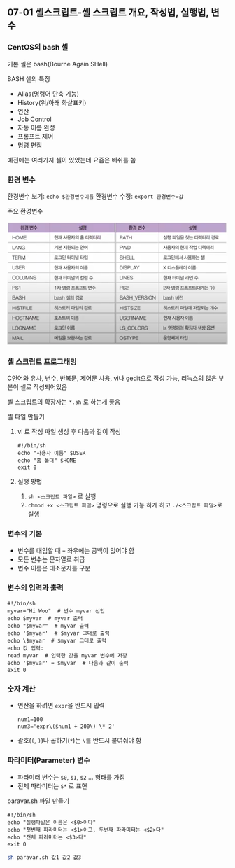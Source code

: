 ## 07-01 셸스크립트-셸 스크립트 개요, 작성법, 실행법, 변수

### CentOS의 bash 셸

기본 셸은 bash(Bourne Again SHell)

BASH 셸의 특징
- Alias(명령어 단축 기능)
- History(위/아래 화살표키)
- 연산
- Job Control
- 자동 이름 완성
- 프롬프트 제어
- 명령 편집

예전에는 여러가지 셸이 있었는데 요즘은 배쉬를 씀

### 환경 변수

환경변수 보기: `echo $환경변수이름`
환경변수 수정: `export 환경변수=값`

주요 환경변수

![07-01환경변수](assets/07-01환경변수.png)

### 셸 스크립트 프로그래밍

C언어와 유사, 변수, 반복문, 제어문 사용, vi나 gedit으로 작성 가능, 리눅스의 많은 부분이 셸로 작성되어있음

셸 스크립트의 확장자는 `*.sh` 로 하는게 좋음

셸 파일 만들기

1. vi 로 작성
   파일 생성 후 다음과 같이 작성
   ```shell
   #!/bin/sh
   echo "사용자 이름" $USER
   echo "홈 폴더" $HOME
   exit 0
   ```

2. 실행 방법
   1. `sh <스크립트 파일>` 로 실행
   2. `chmod +x <스크립트 파일>` 명령으로 실행 가능 하게 하고 `./<스크립트 파일>`로 실행

### 변수의 기본

- 변수를 대입할 때 `=` 좌우에는 공백이 없어야 함
- 모든 변수는 문자열로 취급
- 변수 이름은 대소문자를 구분

### 변수의 입력과 출력

```shell
#!/bin/sh
myvar="Hi Woo"  # 변수 myvar 선언
echo $myvar  # myvar 출력
echo "$myvar"  # myvar 출력
echo '$myvar'  # $myvar 그대로 출력
echo \$myvar  # $myvar 그대로 출력
echo 값 입력:
read myvar  # 입력한 값을 myvar 변수에 저장
echo '$myvar' = $myvar  # 다음과 같이 출력
exit 0
```

### 숫자 계산

- 연산을 하려면 `expr`을 반드시 입력
  ```shell
  num1=100
  num3='expr\($num1 + 200\) \* 2'
  ```
- 괄호(`(`, `)`)나 곱하기(`*`)는 `\`를 반드시 붙여줘야 함

### 파라미터(Parameter) 변수

- 파라미터 변수는 `$0`, `$1`, `$2` ... 형태를 가짐
- 전체 파라미터는 `$*` 로 표현

paravar.sh 파일 만들기
```shell
#!/bin/sh
echo "실행파일은 이름은 <$0>이다"
echo "첫번째 파라미터는 <$1>이고, 두번째 파라미터는 <$2>다"
echo "전체 파라미터는 <$3>다"
exit 0
```

```bash
sh paravar.sh 값1 값2 값3
```